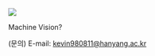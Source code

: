 <img src="https://capsule-render.vercel.app/api?type=wave&color=A3DCBE&height=300&section=header&text=Guideline%20for%20beginner&fontSize=70" />

 Machine Vision?

(문의) E-mail: kevin980811@hanyang.ac.kr
